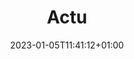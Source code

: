 ---
title: "Actu"
date: 2023-01-05T11:41:12+01:00
sidebar: false
tags: []
hero: "actufrance.png"
draft: true
playstore: https://play.google.com/store/apps/details?id=com.poly.france_actu
single: true
---